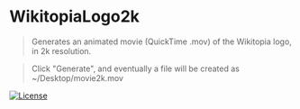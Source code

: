 # WikitopiaLogo2k

> Generates an animated movie (QuickTime .mov) of the Wikitopia logo, in 2k resolution. 

> Click "Generate", and eventually a file will be created as ~/Desktop/movie2k.mov

[![License](http://img.shields.io/:license-mit-blue.svg?style=flat-square)](http://badges.mit-license.org)
